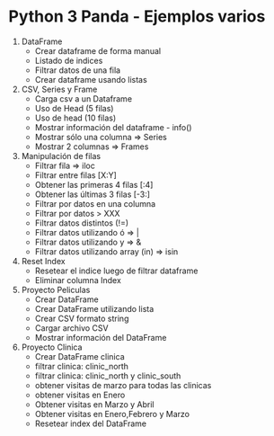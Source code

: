 # Python 3 Panda - Ejemplos varios
1. DataFrame
   - Crear dataframe de forma manual
   - Listado de indices
   - Filtrar datos de una fila
   - Crear dataframe usando listas
2. CSV, Series y Frame
   - Carga csv a un Dataframe
   - Uso de Head (5 filas)
   - Uso de head (10 filas)
   - Mostrar información del dataframe - info()
   - Mostrar sólo una columna => Series
   - Mostrar 2 columnas => Frames
3. Manipulación de filas
   - Filtrar fila => iloc
   - Filtrar entre filas [X:Y]
   - Obtener las primeras 4 filas [:4]
   - Obtener las últimas 3 filas [-3:]
   - Filtrar por datos en una columna
   - Filtrar por datos > XXX
   - Filtrar datos distintos (!=)
   - Filtrar datos utilizando ó => |
   - Filtrar datos utilizando y => &
   - Filtrar datos utilizando array (in) => isin
4. Reset Index
   - Resetear el indice luego de filtrar dataframe
   - Eliminar columna Index
5. Proyecto Peliculas
   - Crear DataFrame
   - Crear DataFrame utilizando lista
   - Crear CSV formato string
   - Cargar archivo CSV
   - Mostrar información del DataFrame
6. Proyecto Clinica
   - Crear DataFrame clinica
   - filtrar clinica: clinic_north
   - filtrar clinica: clinic_north y clinic_south
   - obtener visitas de marzo para todas las clinicas
   - obtener visitas en Enero
   - Obtener visitas en Marzo y Abril
   - Obtener visitas en Enero,Febrero y Marzo
   - Resetear index del DataFrame